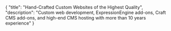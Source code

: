 {
    "title": "Hand-Crafted Custom Websites of the Highest Quality",
    "description": "Custom web development, ExpressionEngine add-ons, Craft CMS add-ons, and high-end CMS hosting with more than 10 years experience"
}
